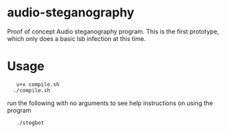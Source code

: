 # audio-steganography

Proof of concept Audio steganography program. This is the first prototype, which only does a basic lsb infection at this time.

# Usage
       u+x compile.sh
      ./compile.sh
      
run the following with no arguments to see help instructions on using the program
          
       ./stegbot
